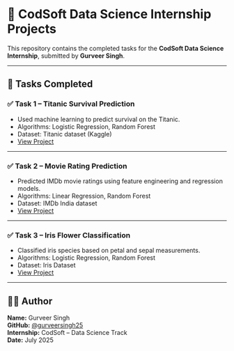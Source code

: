 # 💼 CodSoft Data Science Internship Projects

This repository contains the completed tasks for the **CodSoft Data Science Internship**, submitted by **Gurveer Singh**.

---

## 📁 Tasks Completed

### ✅ Task 1 – Titanic Survival Prediction
- Used machine learning to predict survival on the Titanic.
- Algorithms: Logistic Regression, Random Forest
- Dataset: Titanic dataset (Kaggle)
- [View Project](./Task%201%20-%20Titanic%20Survival%20Prediction)

---

### ✅ Task 2 – Movie Rating Prediction
- Predicted IMDb movie ratings using feature engineering and regression models.
- Algorithms: Linear Regression, Random Forest
- Dataset: IMDb India dataset
- [View Project](./Task%202%20-%20Movie%20Rating%20Prediction)

---

### ✅ Task 3 – Iris Flower Classification
- Classified iris species based on petal and sepal measurements.
- Algorithms: Logistic Regression, Random Forest
- Dataset: Iris Dataset
- [View Project](./Task%203%20-%20Iris%20Classification)

---

## 👨‍💻 Author
**Name:** Gurveer Singh  
**GitHub:** [@gurveersingh25](https://github.com/gurveersingh25)  
**Internship:** CodSoft – Data Science Track  
**Date:** July 2025

